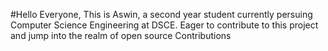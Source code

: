 #Hello Everyone,
This is Aswin, a second year student currently persuing Computer Science Engineering at DSCE.
Eager to contribute to this project and jump into the realm of open source Contributions
